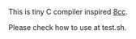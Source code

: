 This is tiny C compiler inspired [8cc](https://github.com/rui314/8cc).

Please check how to use at test.sh.
